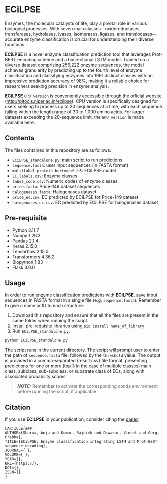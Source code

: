 # ECiLPSE

Enzymes, the molecular catalysts of life, play a pivotal role in various biological processes. With seven main classes—oxidoreductases, transferases, hydrolases, lyases, isomerases, ligases, and translocases—accurate enzyme classification is crucial for understanding their diverse functions. 

**ECiLPSE** is a novel enzyme classification prediction tool that leverages Prot-BERT encoding scheme and a bidirectional LSTM model.  Trained on a diverse dataset comprising 256,222 enzyme sequences, the model achieves granularity by predicting up to the fourth level of enzyme classification and classifying enzymes into 1991 distinct classes with an impressive prediction accuracy of 98%, making it a reliable choice for researchers seeking precision in enzyme analysis. 

**ECiLPSE** ``CPU version`` is conveniently accessible through the official website (http://pitools.niper.ac.in/ecilpse). CPU version is specifically designed for users seeking to process up to 20 sequences at a time, with each sequence falling within the length range of 30 to 1,000 amino acids. For larger datasets exceeding the 20-sequence limit, the ``GPU version`` is made available here. 

## Contents

The files contained in this repository are as follows:
 * ``ECiLPSE_standalone.py``: main script to run predictions
 * ``sequence.fasta``: user input sequences (in FASTA format)
 * ``multilabel_protein_bertmodel.h5``: ECiLPSE model
 * ``EC_labels.csv``: Enzyme classes
 * ``label_code.csv``: Numeric codes of enzyme classes
 * ``price.fasta``: Price-149 dataset sequences
 * ``halogenases.fasta``: Halogenases dataset
 * ``price_ec.csv``: EC predicted by ECiLPSE for Price-149 dataset
 * ``halogenases_ec.csv``: EC predicted by ECiLPSE for halogenases dataset

## Pre-requisite

* Python 3.11.7
* Numpy	1.26.3
* Pandas 2.1.4
* Keras 2.15.0
* Tensorflow 2.15.0
* Transformers 4.36.2
* Biopython 1.83
* Flask 3.0.0

## Usage

In order to run enzyme classification predictions with **ECiLPSE**, save input sequences in FASTA format in a single 
file (e.g. ```sequence.fasta```). Remember to give a name or ID to each structure.
 
1. Download this repository and ensure that all the files are present in the same folder when running the script.
2. Install pre-requisite libraries using ``pip install name_of_library``
2. Run ``ECiLPSE_standalone.py``. 
  ```bash
  python ECiLPSE_standalone.py 
  ```
   The script runs in the current directory.
   The script will prompt user to enter the path of ```sequence.fasta``` file, followed by the ```threshold``` value.
   The output is provided in a comma-separated (result.csv) file format, presenting predictions for one or more (top 3 in the case of multiple classes) main class, subclass, sub-subclass, or substrate class of ECs, along with associated probability scores
  
> **_NOTE:_** Remember to activate the corresponding conda environment before running the script, if applicable.

## Citation

If you use **ECiLPSE** in your publication, consider citing the [paper](https://--):
```
@ARTICLE{###,
AUTHOR={Sharma, Anju and Kumar, Rajnish and Diwakar, Vineet and Garg, Prabha},   
TITLE={ECiLPSE: Enzyme classification integrating LSTM and Prot-BERT sequence encoding},      
JOURNAL={ },      
VOLUME={ },           
YEAR={},     
URL={https://},       
DOI={},      	
ISSN={}
}
```
